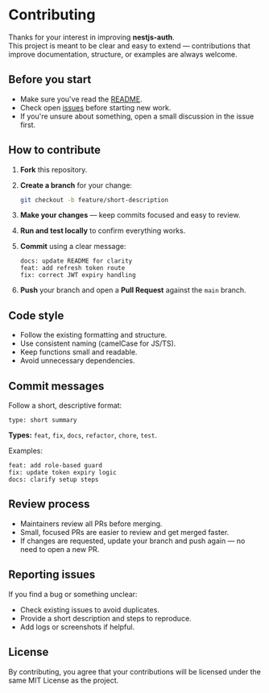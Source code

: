 # Contributing

Thanks for your interest in improving **nestjs-auth**.  
This project is meant to be clear and easy to extend — contributions that improve documentation, structure, or examples are always welcome.

## Before you start

- Make sure you've read the [README](./README.md).  
- Check open [issues](https://github.com/erbhuwan/nestjs-auth/issues) before starting new work.  
- If you're unsure about something, open a small discussion in the issue first.

## How to contribute

1. **Fork** this repository.  
2. **Create a branch** for your change:

   ```bash
   git checkout -b feature/short-description
   ```

3. **Make your changes** — keep commits focused and easy to review.  
4. **Run and test locally** to confirm everything works.  
5. **Commit** using a clear message:

   ```text
   docs: update README for clarity
   feat: add refresh token route
   fix: correct JWT expiry handling
   ```

6. **Push** your branch and open a **Pull Request** against the `main` branch.

## Code style

- Follow the existing formatting and structure.  
- Use consistent naming (camelCase for JS/TS).  
- Keep functions small and readable.  
- Avoid unnecessary dependencies.

## Commit messages

Follow a short, descriptive format:

```text
type: short summary
```

**Types:** `feat`, `fix`, `docs`, `refactor`, `chore`, `test`.

Examples:

```text
feat: add role-based guard
fix: update token expiry logic
docs: clarify setup steps
```

## Review process

- Maintainers review all PRs before merging.  
- Small, focused PRs are easier to review and get merged faster.  
- If changes are requested, update your branch and push again — no need to open a new PR.

## Reporting issues

If you find a bug or something unclear:

- Check existing issues to avoid duplicates.  
- Provide a short description and steps to reproduce.  
- Add logs or screenshots if helpful.

## License

By contributing, you agree that your contributions will be licensed under the same MIT License as the project.

